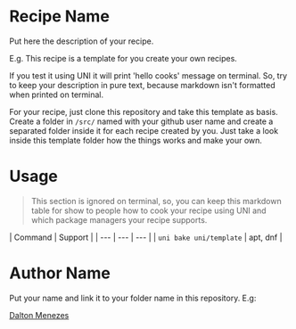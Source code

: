 # Recipe Name

Put here the description of your recipe.

E.g. This recipe is a template for you create your own recipes.

If you test it using UNI it will print 'hello cooks' message on terminal. So, try to keep your description in pure text, because markdown isn't formatted when printed on terminal.

For your recipe, just clone this repository and take this template as basis. Create a folder in ``/src/`` named with your github user name and create a separated folder inside it for each recipe created by you. Just take a look inside this template folder how the things works and make your own.

# Usage

> This section is ignored on terminal, so, you can keep this markdown table for show to people how to cook your recipe using UNI and which package managers your recipe supports.

| Command | Support |
| --- | --- | --- |
| `uni bake uni/template` | apt, dnf |

# Author Name

Put your name and link it to your folder name in this repository. E.g:

[Dalton Menezes](https://github.com/uni-linux/recipes/tree/master/src/daltonmenezes)


